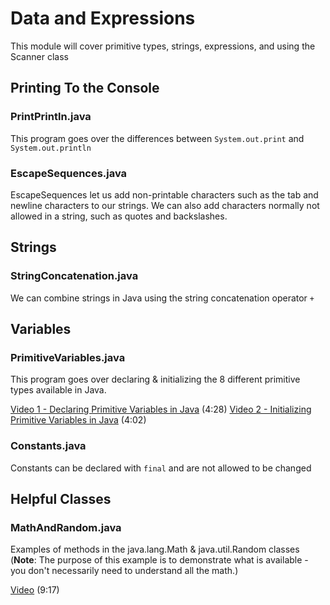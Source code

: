 # Data and Expressions

This module will cover primitive types, strings, expressions, and using the Scanner class

## Printing To the Console

### PrintPrintln.java

This program goes over the differences between `System.out.print` and `System.out.println`

### EscapeSequences.java

EscapeSequences let us add non-printable characters such as the tab and newline characters to our strings.  We can also add characters normally not allowed in a string, such as quotes and backslashes.

## Strings

### StringConcatenation.java

We can combine strings in Java using the string concatenation operator `+`

## Variables

### PrimitiveVariables.java

This program goes over declaring & initializing the 8 different primitive types available in Java.

[Video 1 - Declaring Primitive Variables in Java](https://youtu.be/q-z4RUQs5DA) (4:28)
[Video 2 - Initializing Primitive Variables in Java](https://youtu.be/fWTEuVZ7mk0) (4:02)

### Constants.java

Constants can be declared with `final` and are not allowed to be changed

## Helpful Classes

### MathAndRandom.java 

 Examples of methods in the java.lang.Math & java.util.Random classes (**Note**: The purpose of this example is to demonstrate what is available - you don't necessarily need to understand all the math.)

[Video](https://youtu.be/FZhZgLF-2L4) (9:17)